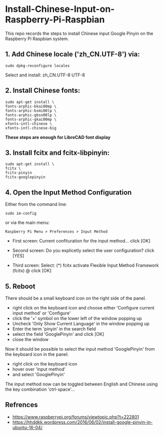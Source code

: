 # Install-Chinese-Input-on-Raspberry-Pi-Raspbian

This repo records the steps to install Chinese input Google Pinyin on the Raspberry Pi Raspbian system.

## 1. Add Chinese locale ('zh_CN.UTF-8') via:
```
sudo dpkg-reconfigure locales
```
Select and install: zh_CN.UTF-8 UTF-8

## 2. Install Chinese fonts:
```
sudo apt-get install \
fonts-arphic-bkai00mp \
fonts-arphic-bsmi00lp \
fonts-arphic-gbsn00lp \
fonts-arphic-gkai00mp \
xfonts-intl-chinese \
xfonts-intl-chinese-big
```
**These steps are enough for LibreCAD font display**

## 3. Install fcitx and fcitx-libpinyin:
```
sudo apt-get install \
fcitx \
fcitx-pinyin
fcitx-googlepinyin
```
## 4. Open the Input Method Configuration

Either from the command line:
```
sudo im-config
```
or via the main menu:
```
Raspberry Pi Menu > Preferences > Input Method
```
- First screen:
Current confituration for the input method...
click [OK]

- Second screen:
Do you explicetly select the user configuration?
click [YES]

- Third screen:
Select: (*) fcitx activate Flexible Input Method Framework (fcitx) @
click [OK]

## 5. Reboot

There should be a small keyboard icon on the right side of the panel.

- right click on the keyboard icon
and choose either 'Configure current input method' or 'Configure'
- click the '+' symbol on the lower left of the window popping up
- Uncheck 'Only Show Current Language' in the window popping up
- Enter the term 'pinyin' in the search field
- select the field 'GooglePinyin' and click [OK]
- close the window

Now it should be possible to select the input method
'GooglePinyin' from the keyboard icon in the panel:

- right click on the keyboard icon
- hover over 'input method'
- and select 'GooglePinyin'

The input method now can be toggled between English and Chinese using
the key combination 'ctrl-space'...

## Refrences
- https://www.raspberrypi.org/forums/viewtopic.php?t=222801
- https://hhddkk.wordpress.com/2016/06/02/install-google-pinyin-in-ubuntu-16-04/
